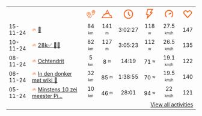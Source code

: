 <table>
    <tr>
        <th></th>
        <th></th>
        <th align="center"><img src="https://raw.githubusercontent.com/robiningelbrecht/strava-activities/master/public/distance.svg" width="30" alt="distance" title="distance"/></th>
        <th align="center"><img src="https://raw.githubusercontent.com/robiningelbrecht/strava-activities/master/public/elevation.svg" width="30" alt="elevation" title="elevation"/></th>
        <th align="center"><img src="https://raw.githubusercontent.com/robiningelbrecht/strava-activities/master/public/time.svg" width="30" alt="time" title="time"/></th>
        <th align="center"><img src="https://raw.githubusercontent.com/robiningelbrecht/strava-activities/master/public/average-watt.svg" width="30" alt="average watts" title="average watts"/></th>
        <th align="center"><img src="https://raw.githubusercontent.com/robiningelbrecht/strava-activities/master/public/average-speed.svg" width="30" alt="average speed" title="average speed"/></th>
        <th align="center"><img src="https://raw.githubusercontent.com/robiningelbrecht/strava-activities/master/public/heart-rate.svg" width="30" alt="average heart rate" title="average heart rate"/></th>
    </tr>
            <tr>
            <td>15-11-24</td>
            <td>
                <img src="https://raw.githubusercontent.com/robiningelbrecht/strava-activities/master/public/activity-ride.svg" width="12" alt="👷" title="👷"/>
<a href="https://www.strava.com/activities/12907591861" title="Kcal: 2051 | Gear: None ">👷</a>
            </td>
            <td align="center">84 <sup><sub>km</sub></sup></td>
            <td align="center">141 <sup><sub>m</sub></sup></td>
            <td align="center">3:02:27</td>
            <td align="center">118 <sup><sub>w</sub></sup></td>
            <td align="center">27.5 <sup><sub>km/h</sub></sup></td>
            <td align="center">147</td>
        </tr>
            <tr>
            <td>10-11-24</td>
            <td>
                <img src="https://raw.githubusercontent.com/robiningelbrecht/strava-activities/master/public/activity-ride.svg" width="12" alt="28k✅ 🍂🍁" title="28k✅ 🍂🍁"/>
<a href="https://www.strava.com/activities/12867818504" title="Kcal: 1550 | Gear: None ">28k✅ 🍂🍁</a>
            </td>
            <td align="center">82 <sup><sub>km</sub></sup></td>
            <td align="center">127 <sup><sub>m</sub></sup></td>
            <td align="center">3:05:23</td>
            <td align="center">112 <sup><sub>w</sub></sup></td>
            <td align="center">26.5 <sup><sub>km/h</sub></sup></td>
            <td align="center">135</td>
        </tr>
            <tr>
            <td>08-11-24</td>
            <td>
                <img src="https://raw.githubusercontent.com/robiningelbrecht/strava-activities/master/public/activity-ride.svg" width="12" alt="Ochtendrit" title="Ochtendrit"/>
<a href="https://www.strava.com/activities/12851380680" title="Kcal: 129 | Gear: None ">Ochtendrit</a>
            </td>
            <td align="center">5 <sup><sub>km</sub></sup></td>
            <td align="center">8 <sup><sub>m</sub></sup></td>
            <td align="center">14:19</td>
            <td align="center">71 <sup><sub>w</sub></sup></td>
            <td align="center">19.1 <sup><sub>km/h</sub></sup></td>
            <td align="center">122</td>
        </tr>
            <tr>
            <td>06-11-24</td>
            <td>
                <img src="https://raw.githubusercontent.com/robiningelbrecht/strava-activities/master/public/activity-ride.svg" width="12" alt="In den donker met wiki 🔦" title="In den donker met wiki 🔦"/>
<a href="https://www.strava.com/activities/12838589077" title="Kcal: 974 | Gear: None ">In den donker met wiki 🔦</a>
            </td>
            <td align="center">32 <sup><sub>km</sub></sup></td>
            <td align="center">85 <sup><sub>m</sub></sup></td>
            <td align="center">1:38:55</td>
            <td align="center">70 <sup><sub>w</sub></sup></td>
            <td align="center">19.5 <sup><sub>km/h</sub></sup></td>
            <td align="center">140</td>
        </tr>
            <tr>
            <td>05-11-24</td>
            <td>
                <img src="https://raw.githubusercontent.com/robiningelbrecht/strava-activities/master/public/activity-ride.svg" width="12" alt="Minstens 10 zei meester Pieter in 2020 🏊" title="Minstens 10 zei meester Pieter in 2020 🏊"/>
<a href="https://www.strava.com/activities/12832211122" title="Kcal: 258 | Gear: None ">Minstens 10 zei meester Pi...</a>
            </td>
            <td align="center">10 <sup><sub>km</sub></sup></td>
            <td align="center">46 <sup><sub>m</sub></sup></td>
            <td align="center">28:01</td>
            <td align="center">94 <sup><sub>w</sub></sup></td>
            <td align="center">22 <sup><sub>km/h</sub></sup></td>
            <td align="center">121</td>
        </tr>
                <tr>
            <td colspan="8" align="right"><a href="https://github.com/robiningelbrecht/strava-activities#activities">View all activities</a></td>
        </tr>
    </table>
